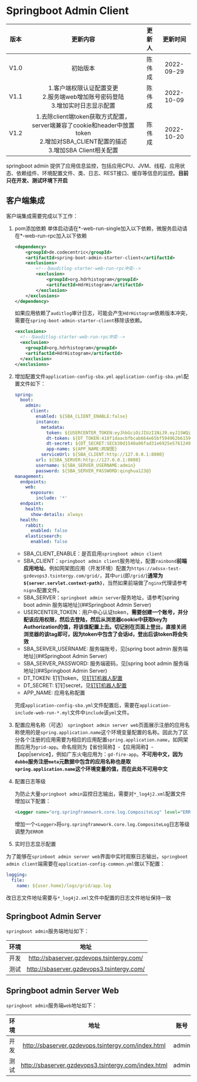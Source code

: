 # Springboot Admin Client

| 版本 |                           更新内容                           | 更新人 |  更新时间  |
| :--: | :----------------------------------------------------------: | :----: | :--------: |
| V1.0 |                           初始版本                           | 陈伟成 | 2022-09-29 |
| V1.1 | 1.客户端权限认证配置变更<br />2.服务端web增加账号密码登陆<br />3.增加实时日志显示配置 | 陈伟成 | 2022-10-09 |
| V1.2 | 1.去除client端token获取方式配置，server端兼容了cookie和header中放置token<br />2.增加对SBA_CLIENT配置的描述<br />3.增加SBA Client相关配置 | 陈伟成 | 2022-10-20 |

springboot admin 提供了应用信息监控，包括应用CPU、JVM、线程、应用状态、依赖组件、环境配置文件、类、日志、REST接口、缓存等信息的监控。**目前只在开发、测试环境下开启**

## 客户端集成

客户端集成需要完成以下工作：

1. pom添加依赖
   单体启动请在\*-web-run-single加入以下依赖，微服务启动请在\*-web-run-rpc加入以下依赖

   ```xml
   <dependency>
       <groupId>de.codecentric</groupId>
       <artifactId>spring-boot-admin-starter-client</artifactId>
       <exclusions>
           <!--与auditlog-starter-web-run-rpc冲突-->
           <exclusion>
               <groupId>org.hdrhistogram</groupId>
               <artifactId>HdrHistogram</artifactId>
           </exclusion>
       </exclusions>
   </dependency>
   ```

   如果应用依赖了`auditlog`审计日志，可能会产生`HdrHistogram`依赖版本冲突，需要在`spring-boot-admin-starter-client`移除该依赖。

   ```xml
   <exclusions>
     <!--与auditlog-starter-web-run-rpc冲突-->
     <exclusion>
       <groupId>org.hdrhistogram</groupId>
       <artifactId>HdrHistogram</artifactId>
     </exclusion>
   </exclusions>
   ```

2. 增加配置文件`application-config-sba.yml`
   `application-config-sba.yml`配置文件如下：

   ```yaml
   spring:
     boot:
       admin:
         client:
           enabled: ${SBA_CLIENT_ENABLE:false}
           instance:
             metadata:
               token: ${USERCENTER_TOKEN:eyJhbGciOiJIUzI1NiJ9.eyJ1SWQiOiJlNGZkMzM4YTgzYmIxZDNjMDE4M2JiNGZlMTY5MDAwMyIsInN1YiI6ImdyaWQtc2JhIiwidElkIjoiODI4MDgxODc3OWNiODI0NTAxNzljYjg0MjJhMzAwMDAiLCJzSWQiOiJhYjBmYTViNTlmZDc0NDBmODNhMGI2YWY4MDBiMGJjZCIsImlhdCI6MTY2NTI5NTcyMH0.fuyTOmKPLKBTLv1VOfLXc5rsmDtI9B74UAFm-A7LEVA}
               dt-token: ${DT_TOKEN:418f1daacbfbcab664e65bf594962b61594ecf0adb836aee540cf70fd6adc8d0}
               dt-secret: ${DT_SECRET:SECb30d1540a06fad31e6925e576124986fbb7a33190b2c5b53cac19a5db835292a}
               app-name: ${APP_NAME:网架图}
             serviceUrl: ${SBA_CLIENT:http://127.0.0.1:8080}
           url: ${SBA_SERVER:http://127.0.0.1:8080}
           username: ${SBA_SERVER_USERNAME:admin}
           password: ${SBA_SERVER_PASSWORD:qinghua123@}
   management:
     endpoints:
       web:
         exposure:
           include: '*'
     endpoint:
       health:
         show-details: always
     health:
       rabbit:
         enabled: false
       elasticsearch:
         enabled: false
   ```
   
   - SBA_CLIENT_ENABLE：是否启用`springboot admin client`
   - SBA_CLIENT：`springboot admin client`服务地址，配置`rainbond`**前端应用地址**。例如网架图应用（开发环境）配置为`https://adssx-test-gzdevops3.tsintergy.com/grid/`，其中`uri`(即`/grid/`)**通常为`${server.servlet.context-path}`**，当然如果前端做了`nginx`代理请参考`nignx`配置文件。
   - SBA_SERVER：`springboot admin server`服务地址，请参考[spring boot admin 服务端地址](##Springboot Admin Server)
   - USERCENTER_TOKEN：用户中心认证token，**需要创建一个账号，并分配该应用权限，然后去登陆，然后从浏览器cookie中获取key为Authorization的值，将该值配置上去。切记别在页面上登出，直接关闭浏览器的该tag即可，因为token中包含了会话id，登出后该token将会失效**
   - SBA_SERVER_USERNAME: 服务端账号，见[spring boot admin 服务端地址](##Springboot Admin Server)
   - SBA_SERVER_PASSWORD: 服务端密码，见[spring boot admin 服务端地址](##Springboot Admin Server)
   - DT_TOKEN: 钉钉token，见[钉钉机器人配置](https://open.dingtalk.com/document/robots/custom-robot-access)
   - DT_SECRET: 钉钉secret，见[钉钉机器人配置](https://open.dingtalk.com/document/robots/custom-robot-access)
   - APP_NAME: 应用名称配置
   
   完成`application-config-sba.yml`文件配置后，需要在`application-include-web-run-*.myl`文件中`include`该`yml`文件。
   
3. 配置应用名称（可选）
   `springboot admin server web`页面展示注册的应用名称使用的是`spring.application.name`这个环境变量配置的名称。因此为了区分各个注册的应用需要为相应的应用配置`spring.application.name`，如网架图应用为`grid-app`。命名规则为【省份简称】-【应用简称】-【app|service】，例如广东火电应用为：`gd-fire-app`。**不可用中文，因为`dubbo`服务注册`meta`元数据中包含的应用名称也是取`spring.application.name`这个环境变量的值，而在此处不可用中文**

5. 配置日志等级

   为防止大量`springboot admin`监控日志输出，需要对`*_log4j2.xml`配置文件增加以下配置： 

   ```xml
   <Logger name="org.springframework.core.log.CompositeLog" level="ERROR"/>
   ```

   增加一个`<Logger>`将`org.springframework.core.log.CompositeLog`日志等级调整为`ERROR`

6. 实时日志显示配置

​		为了能够在`sprinboot admin server web`界面中实时观察日志输出，`springboot admin client`端需要在`application-config-common.yml`做以下配置：

```yaml
logging:
  file:
    name: ${user.home}/logs/grid/app.log
```

改日志文件地址需要与`*_log4j2.xml`文件中配置的日志文件地址保持一致

## Springboot Admin Server

`springboot admin`服务端地址如下：

| 环境 |                   地址                    |
| :--: | :---------------------------------------: |
| 开发 | http://sbaserver.gzdevops.tsintergy.com/  |
| 测试 | http://sbaserver.gzdevops3.tsintergy.com/ |



## Springboot admin Server Web

`springboot admin`服务端`web`地址如下：

| 环境 |                        地址                         | 账号  |    密码     |
| :--: | :-------------------------------------------------: | :---: | :---------: |
| 开发 | http://sbaserver.gzdevops.tsintergy.com/index.html  | admin | qinghua123@ |
| 测试 | http://sbaserver.gzdevops3.tsintergy.com/index.html | admin | qinghua123@ |

